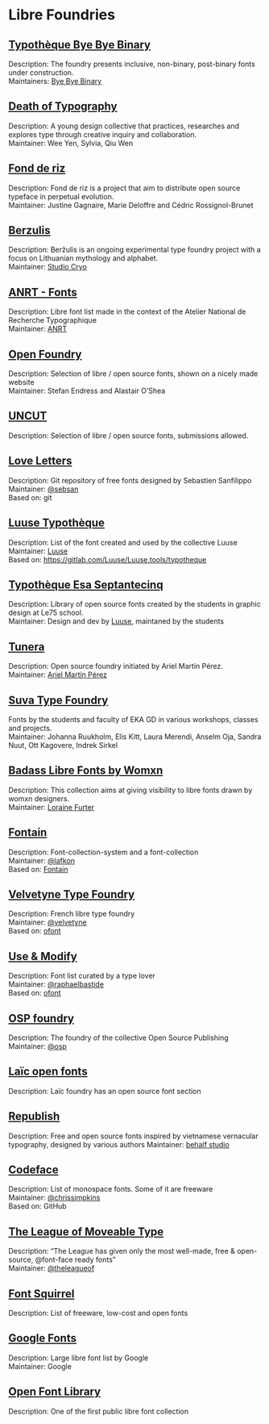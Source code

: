 # Libre Foundries

## [Typothèque Bye Bye Binary](https://typotheque.genderfluid.space/)

Description: The foundry presents inclusive, non-binary, post-binary fonts under construction.  
Maintainers: [Bye Bye Binary](http://genderfluid.space/)

## [Death of Typography](https://deathoftypography.com/typefaces/)

Description: A young design collective that practices, researches and explores type through creative inquiry and collaboration.  
Maintainer: Wee Yen, Sylvia, Qiu Wen

## [Fond de riz](http://fonderiz.fr/)

Description: Fond de riz is a project that aim to distribute open source typeface in perpetual evolution.  
Maintainer: Justine Gagnaire, Marie Deloffre and Cédric Rossignol-Brunet


## [Berzulis](https://berzulis.com/)

Description: Beržulis is an ongoing experimental type foundry project with a focus on Lithuanian mythology and alphabet.  
Maintainer: [Studio Cryo](https://www.instagram.com/studiocryo/)

## [ANRT - Fonts](https://anrt-nancy.fr/fr/fonts/)

Description: Libre font list made in the context of the Atelier National de Recherche Typographique  
Maintainer: [ANRT](https://anrt-nancy.fr/)

## [Open Foundry](http://open-foundry.com)

Description: Selection of libre / open source fonts, shown on a nicely made website  
Maintainer: Stefan Endress and Alastair O’Shea

## [UNCUT](https://uncut.wtf/)

Description: Selection of libre / open source fonts, submissions allowed.

## [Love Letters](http://www.love-letters.be/foundry.html)

Description: Git repository of free fonts designed by Sebastien Sanfilippo   
Maintainer: [@sebsan](https://github.com/sebsan)  
Based on: git

## [Luuse Typothèque](http://typotheque.luuse.io/)

Description: List of the font created and used by the collective Luuse   
Maintainer: [Luuse](http://www.luuse.io/)  
Based on: https://gitlab.com/Luuse/Luuse.tools/typotheque

## [Typothèque Esa Septantecinq](http://typotheque.le75.be/) 

Description: Library of open source fonts created by the students in graphic design at Le75 school.  
Maintainer: Design and dev by [Luuse](luuse.io/), maintaned by the students

## [Tunera](http://www.tunera.xyz/)

Description: Open source foundry initiated by Ariel Martín Pérez.  
Maintainer: [Ariel Martín Pérez](http://arielgraphisme.com/)  

## [Suva Type Foundry](https://www.suvatypefoundry.ee/)

Fonts by the students and faculty of EKA GD in various workshops, classes and projects.   
Maintainer: Johanna Ruukholm, Elis Kitt, Laura Merendi, Anselm Oja, Sandra Nuut, Ott Kagovere, Indrek Sirkel  

## [Badass Libre Fonts by Womxn](http://design-research.be/by-womxn/)

Description:  This collection aims at giving visibility to libre fonts drawn by womxn designers.  
Maintainer: [Loraine Furter](https://lorainefurter.net/)

## [Fontain](http://www.fontain.org/)

Description: Font-collection-system and a font-collection  
Maintainer: [@lafkon](https://github.com/lafkon)  
Based on: [Fontain](https://github.com/lafkon/fontain)

## [Velvetyne Type Foundry](http://velvetyne.fr/)

Description: French libre type foundry  
Maintainer: [@velvetyne](https://github.com/velvetyne)  
Based on: [ofont](https://github.com/raphaelbastide/ofont)

## [Use & Modify](http://usemodify.com/)

Description: Font list curated by a type lover  
Maintainer: [@raphaelbastide](https://github.com/raphaelbastide)  
Based on: [ofont](https://github.com/raphaelbastide/ofont)

## [OSP foundry](http://ospublish.constantvzw.org/foundry/)

Description: The foundry of the collective Open Source Publishing  
Maintainer: [@osp](https://github.com/osp)

## [Laïc open fonts](https://laic.pl/free-fonts)

Description: Laïc foundry has an open source font section

## [Republish](https://republi.sh/)

Description: Free and open source fonts inspired by vietnamese vernacular typography, designed by various authors
Maintainer: [behalf studio](https://onbehalfof.studio/)

## [Codeface](https://github.com/chrissimpkins/codeface)

Description: List of monospace fonts. Some of it are freeware  
Maintainer: [@chrissimpkins](https://github.com/chrissimpkins)  
Based on: GitHub

## [The League of Moveable Type](https://www.theleagueofmoveabletype.com/)

Description: “The League has given only the most well-made, free & open-source, @font-face ready fonts”  
Maintainer: [@theleagueof](https://github.com/theleagueof)  

## [Font Squirrel](http://www.fontsquirrel.com/fonts/list/find_fonts?filter[license][0]=open)

Description: List of freeware, low-cost and open fonts

## [Google Fonts](https://www.google.com/fonts)

Description: Large libre font list by Google  
Maintainer: Google  

## [Open Font Library](http://fontlibrary.org/)

Description: One of the first public libre font collection  


